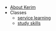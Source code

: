 - [About Kerim](home.md)
- Classes
  - [service learning](teaching/service-learning)
  - [study skills](teaching/study-skills)